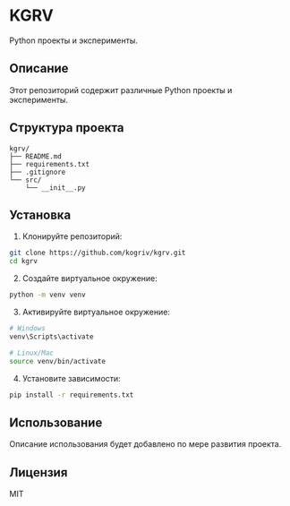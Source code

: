 # KGRV

Python проекты и эксперименты.

## Описание

Этот репозиторий содержит различные Python проекты и эксперименты.

## Структура проекта

```
kgrv/
├── README.md
├── requirements.txt
├── .gitignore
└── src/
    └── __init__.py
```

## Установка

1. Клонируйте репозиторий:
```bash
git clone https://github.com/kogriv/kgrv.git
cd kgrv
```

2. Создайте виртуальное окружение:
```bash
python -m venv venv
```

3. Активируйте виртуальное окружение:
```bash
# Windows
venv\Scripts\activate

# Linux/Mac
source venv/bin/activate
```

4. Установите зависимости:
```bash
pip install -r requirements.txt
```

## Использование

Описание использования будет добавлено по мере развития проекта.

## Лицензия

MIT
